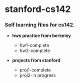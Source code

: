 # stanford-cs142

### Self learning files for cs142.

* __hws practice from berkeley__
  * hw1-complete
  * hw2-complete

* __projects from stanford__
  * proj1-complete
  * proj2-in progress
